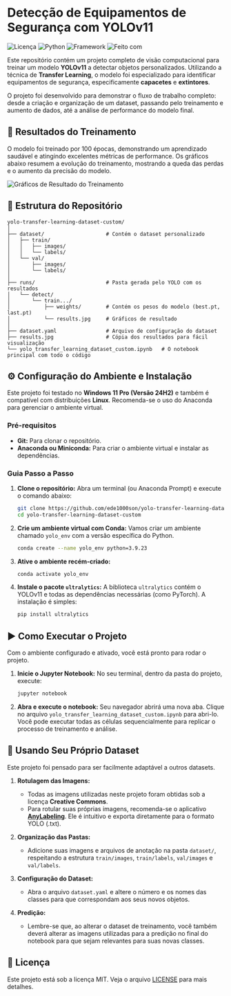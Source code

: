 # Detecção de Equipamentos de Segurança com YOLOv11

![Licença](https://img.shields.io/badge/license-MIT-blue.svg)
![Python](https://img.shields.io/badge/python-3.9-blue.svg)
![Framework](https://img.shields.io/badge/framework-YOLOv11-orange.svg)
![Feito com](https://img.shields.io/badge/feito%20com-Anaconda-green.svg)

Este repositório contém um projeto completo de visão computacional para treinar um modelo **YOLOv11** a detectar objetos personalizados. Utilizando a técnica de **Transfer Learning**, o modelo foi especializado para identificar equipamentos de segurança, especificamente **capacetes** e **extintores**.

O projeto foi desenvolvido para demonstrar o fluxo de trabalho completo: desde a criação e organização de um dataset, passando pelo treinamento e aumento de dados, até a análise de performance do modelo final.

## 🚀 Resultados do Treinamento

O modelo foi treinado por 100 épocas, demonstrando um aprendizado saudável e atingindo excelentes métricas de performance. Os gráficos abaixo resumem a evolução do treinamento, mostrando a queda das perdas e o aumento da precisão do modelo.

![Gráficos de Resultado do Treinamento](https://github.com/ede1000son/yolo-transfer-learning-dataset-custom/blob/main/results.jpg)

## 📂 Estrutura do Repositório

```
yolo-transfer-learning-dataset-custom/
│
├── dataset/                    # Contém o dataset personalizado
│   ├── train/
│   │   ├── images/
│   │   └── labels/
│   └── val/
│       ├── images/
│       └── labels/
│
├── runs/                       # Pasta gerada pelo YOLO com os resultados
│   └── detect/
│       └── train.../
│           ├── weights/        # Contém os pesos do modelo (best.pt, last.pt)
│           └── results.jpg     # Gráficos de resultado
│
├── dataset.yaml                # Arquivo de configuração do dataset
├── results.jpg                 # Cópia dos resultados para fácil visualização
└── yolo_transfer_learning_dataset_custom.ipynb   # O notebook principal com todo o código
```

## ⚙️ Configuração do Ambiente e Instalação

Este projeto foi testado no **Windows 11 Pro (Versão 24H2)** e também é compatível com distribuições **Linux**. Recomenda-se o uso do Anaconda para gerenciar o ambiente virtual.

### Pré-requisitos
- **Git:** Para clonar o repositório.
- **Anaconda ou Miniconda:** Para criar o ambiente virtual e instalar as dependências.

### Guia Passo a Passo

1. **Clone o repositório:**
   Abra um terminal (ou Anaconda Prompt) e execute o comando abaixo:
   ```bash
   git clone https://github.com/ede1000son/yolo-transfer-learning-dataset-custom.git
   cd yolo-transfer-learning-dataset-custom
   ```

2. **Crie um ambiente virtual com Conda:**
   Vamos criar um ambiente chamado `yolo_env` com a versão específica do Python.
   ```bash
   conda create --name yolo_env python=3.9.23
   ```

3. **Ative o ambiente recém-criado:**
   ```bash
   conda activate yolo_env
   ```

4. **Instale o pacote `ultralytics`:**
   A biblioteca `ultralytics` contém o YOLOv11 e todas as dependências necessárias (como PyTorch). A instalação é simples:
   ```bash
   pip install ultralytics
   ```

## ▶️ Como Executar o Projeto

Com o ambiente configurado e ativado, você está pronto para rodar o projeto.

1. **Inicie o Jupyter Notebook:**
   No seu terminal, dentro da pasta do projeto, execute:
   ```bash
   jupyter notebook
   ```

2. **Abra e execute o notebook:**
   Seu navegador abrirá uma nova aba. Clique no arquivo `yolo_transfer_learning_dataset_custom.ipynb` para abri-lo. Você pode executar todas as células sequencialmente para replicar o processo de treinamento e análise.

## 🎨 Usando Seu Próprio Dataset

Este projeto foi pensado para ser facilmente adaptável a outros datasets.

1. **Rotulagem das Imagens:**
   - Todas as imagens utilizadas neste projeto foram obtidas sob a licença **Creative Commons**.
   - Para rotular suas próprias imagens, recomenda-se o aplicativo [**AnyLabeling**](https://anylabeling.nrl.ai/). Ele é intuitivo e exporta diretamente para o formato YOLO (.txt).

2. **Organização das Pastas:**
   - Adicione suas imagens e arquivos de anotação na pasta `dataset/`, respeitando a estrutura `train/images`, `train/labels`, `val/images` e `val/labels`.

3. **Configuração do Dataset:**
   - Abra o arquivo `dataset.yaml` e altere o número e os nomes das classes para que correspondam aos seus novos objetos.

4. **Predição:**
   - Lembre-se que, ao alterar o dataset de treinamento, você também deverá alterar as imagens utilizadas para a predição no final do notebook para que sejam relevantes para suas novas classes.

## 📄 Licença

Este projeto está sob a licença MIT. Veja o arquivo [LICENSE](https://github.com/ede1000son/yolo-transfer-learning-dataset-custom/blob/main/LICENSE) para mais detalhes.